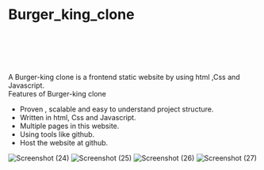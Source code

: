 <h1>Burger_king_clone</h1>
<br>
<br>
<br>
<br>
<p> 
 A  Burger-king clone is a frontend static website by using html ,Css and Javascript.
<br>
    Features of Burger-king clone
    <br>
    <ul>
	<li>Proven , scalable and easy to understand project structure.</li>
	<li>Written in html, Css and Javascript.</li>
	<li>Multiple pages in this website.</li>
	<li>Using tools like github.</li>
	<li>Host the website at github.</li>
    </ul>



![Screenshot (24)](https://github.com/abhimbp/Burger-King-clone/assets/126777631/28396579-7f82-47e9-8644-bb517f0a554e)
![Screenshot (25)](https://github.com/abhimbp/Burger-King-clone/assets/126777631/f55a140a-85bb-4999-8823-03013d6205b8)
![Screenshot (26)](https://github.com/abhimbp/Burger-King-clone/assets/126777631/3a661a30-eaf9-4b25-a9dd-d151247c0e11)
![Screenshot (27)](https://github.com/abhimbp/Burger-King-clone/assets/126777631/49522b79-4b81-4a56-b2b0-c230be9b4781)
